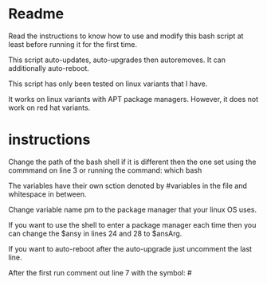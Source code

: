 # Readme
Read the instructions to know how to use and modify this bash script at least before running it for the first time.

This script auto-updates, auto-upgrades then autoremoves.  It can additionally auto-reboot.

This script has only been tested on linux variants that I have.  

It works on linux variants with APT package managers.  However, it does not work on red hat variants.

# instructions
Change the path of the bash shell if it is different then the one set using the commmand on line 3 or running the command: which bash

The variables have their own sction denoted by #variables in the file and whitespace in between.

Change variable name pm to the package manager that your linux OS uses.

If you want to use the shell to enter a package manager each time then you can change the $ansy in lines 24 and 28 to $ansArg.

If you want to auto-reboot after the auto-upgrade just uncomment the last line.

After the first run comment out line 7 with the symbol: #
